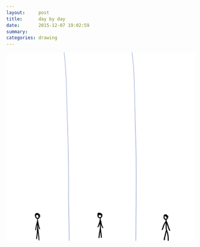 ```yaml
---
layout:     post
title:      day by day
date:       2015-12-07 19:02:59
summary:    
categories: drawing
---
```

![day by day](/images/diary/day-by-day.png "No change happens.")
